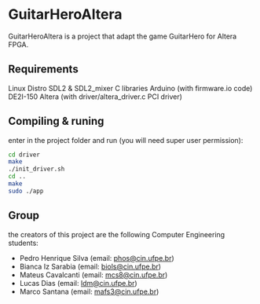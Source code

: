 # GuitarHeroAltera
GuitarHeroAltera is a project that adapt the game GuitarHero for Altera FPGA.

## Requirements
Linux Distro
SDL2 & SDL2_mixer C libraries
Arduino (with firmware.io code)
DE2I-150 Altera (with driver/altera_driver.c PCI driver)

## Compiling & runing
enter in the project folder and run (you will need super user permission):

 ```bash
 cd driver
 make
 ./init_driver.sh
 cd ..
 make
 sudo ./app
 ```

## Group
the creators of this project are the following Computer Engineering students:

* Pedro Henrique Silva (email: phos@cin.ufpe.br)
* Bianca Iz Sarabia (email: biols@cin.ufpe.br)
* Mateus Cavalcanti (email: mcs8@cin.ufpe.br)
* Lucas Dias (email: ldm@cin.ufpe.br)
* Marco Santana (email: mafs3@cin.ufpe.br)